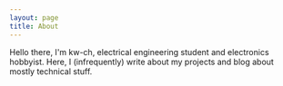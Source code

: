 ```yaml
---
layout: page
title: About
---
```

Hello there, I'm kw-ch, electrical engineering student and electronics hobbyist. Here, I (infrequently) write about my projects and blog about mostly technical stuff. 

<!---
You can find my project logs [<u>here</u>](https://msuicc.github.io/projects)

Non-project posts are [<u>here</u>](https://msuicc.github.io/archive)



This is the base Jekyll theme. You can find out more info about customizing your Jekyll theme, as well as basic Jekyll usage documentation at [jekyllrb.com](https://jekyllrb.com/)

You can find the source code for Minima at GitHub:
[jekyll][jekyll-organization] /
[minima](https://github.com/jekyll/minima)

You can find the source code for Jekyll at GitHub:
[jekyll][jekyll-organization] /
[jekyll](https://github.com/jekyll/jekyll)


[jekyll-organization]: https://github.com/jekyll


![github](/assets/github-icon-dark-transparent.png){:height="25px" width="25px"}&nbsp;[Github](https://github.com/msuicc)\\
![linkedin](/assets/linkedin-logo-dark.png){:height="20px" width ="20px"}&nbsp;&nbsp;[LinkedIn](https://www.linkedin.com)
-->
